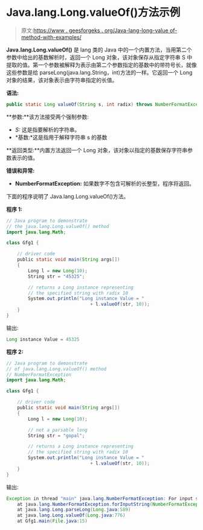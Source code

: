 # Java.lang.Long.valueOf()方法示例

> 原文:[https://www . geesforgeks . org/Java-lang-long-value of-method-with-examples/](https://www.geeksforgeeks.org/java-lang-long-valueof-method-with-examples/)

**Java.lang.Long.valueOf()** 是 lang 类的 Java 中的一个内置方法，当用第二个参数中给出的基数解析时，返回一个 Long 对象，该对象保存从指定字符串 S 中提取的值。第一个参数被解释为表示由第二个参数指定的基数中的带符号长，就像这些参数是给 parseLong(java.lang.String，int)方法的一样。它返回一个 Long 对象的结果，该对象表示由字符串指定的长值。

**语法:**

```java
public static Long valueOf(String s, int radix) throws NumberFormatException
```

**参数:**该方法接受两个强制参数:

*   *S:* 这是指要解析的字符串。
*   *基数:*这是指用于解释字符串 s 的基数

**返回类型:**内置方法返回一个 Long 对象，该对象以指定的基数保存字符串参数表示的值。

**错误和异常:**

*   **NumberFormatException:** 如果数字不包含可解析的长整型，程序将返回。

下面的程序说明了 Java.lang.Long.valueOf()方法。

**程序 1:**

```java
// Java program to demonstrate
// the java.lang.Long.valueOf() method
import java.lang.Math;

class Gfg1 {

    // driver code
    public static void main(String args[])
    {
        Long l = new Long(10);
        String str = "45325";

        // returns a Long instance representing 
        // the specified string with radix 10
        System.out.println("Long instance Value = " 
                               + l.valueOf(str, 10));
    }
}
```

输出:

```java
Long instance Value = 45325

```

**程序 2:**

```java
// Java program to demonstrate
// of java.lang.Long.valueOf() method
// NumberFormatException
import java.lang.Math;

class Gfg1 {

    // driver code
    public static void main(String args[])
    {
        Long l = new Long(10);

        // not a parsable long
        String str = "gopal";

        // returns a Long instance representing 
        // the specified string with radix 10
        System.out.println("Long instance Value = " 
                               + l.valueOf(str, 10));
    }
}
```

输出:

```java
Exception in thread "main" java.lang.NumberFormatException: For input string: "gopal"
    at java.lang.NumberFormatException.forInputString(NumberFormatException.java:65)
    at java.lang.Long.parseLong(Long.java:589)
    at java.lang.Long.valueOf(Long.java:776)
    at Gfg1.main(File.java:15)

```